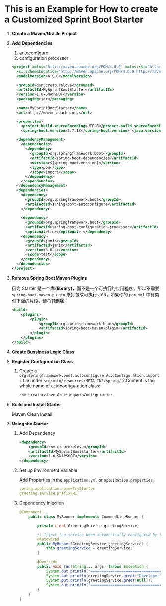 # This is an Example for How to create a Customized Sprint Boot Starter

1. **Create a Maven/Gradle Project**
2. **Add Dependencies**
    1. autoconfigure
    2. configuration processor
    
    ```xml
    <project xmlns="http://maven.apache.org/POM/4.0.0" xmlns:xsi="http://www.w3.org/2001/XMLSchema-instance"
      xsi:schemaLocation="http://maven.apache.org/POM/4.0.0 http://maven.apache.org/xsd/maven-4.0.0.xsd">
      <modelVersion>4.0.0</modelVersion>
    
      <groupId>com.creaturelove</groupId>
      <artifactId>MySprintBootStarter</artifactId>
      <version>1.0-SNAPSHOT</version>
      <packaging>jar</packaging>
    
      <name>MySprintBootStarter</name>
      <url>http://maven.apache.org</url>
    
      <properties>
        <project.build.sourceEncoding>UTF-8</project.build.sourceEncoding>
        <spring-boot.version>2.7.18</spring-boot.version> <java.version>11</java.version> </properties>
    
      <dependencyManagement>
        <dependencies>
          <dependency>
            <groupId>org.springframework.boot</groupId>
            <artifactId>spring-boot-dependencies</artifactId>
            <version>${spring-boot.version}</version>
            <type>pom</type>
            <scope>import</scope>
          </dependency>
        </dependencies>
      </dependencyManagement>
      <dependencies>
        <dependency>
          <groupId>org.springframework.boot</groupId>
          <artifactId>spring-boot-autoconfigure</artifactId>
        </dependency>
    
        <dependency>
          <groupId>org.springframework.boot</groupId>
          <artifactId>spring-boot-configuration-processor</artifactId>
          <optional>true</optional> </dependency>
        <dependency>
          <groupId>junit</groupId>
          <artifactId>junit</artifactId>
          <version>3.8.1</version>
          <scope>test</scope>
        </dependency>
      </dependencies>
    </project>
    
    ```
    
3. **Remove Spring Boot Maven Plugins**
    
    因为 Starter 是一个**库 (library)**，而不是一个可执行的应用程序，所以不需要 `spring-boot-maven-plugin` 来打包成可执行 JAR。如果你的 `pom.xml` 中有类似下面的片段，请将其**删除**：
    
    ```xml
    <build>
        <plugins>
            <plugin>
                <groupId>org.springframework.boot</groupId>
                <artifactId>spring-boot-maven-plugin</artifactId>
            </plugin>
        </plugins>
    </build>
    ```
    
4. **Create Bussiness Logic Class**
5. **Register Configuration Class**
    1. Create a `org.springframework.boot.autoconfigure.AutoConfiguration.imports` file under `src/main/resources/META-INF/spring/` 
    2.Content is the whole name of autoconfiguration class:
        
        ```xml
        com.creaturelove.GreetingAutoConfiguration
        ```
        
6. **Build and Install Starter**
    
    Maven Clean Install
    
7. **Using the Starter**
    1. Add Dependency
        
        ```xml
        <dependency>
            <groupId>com.creaturelove</groupId>
            <artifactId>MySprintBootStarter</artifactId>
            <version>1.0-SNAPSHOT</version>
        </dependency>
        ```
        
    2. Set up Environment Variable
        
        Add Properties in the `application.yml` or `application.properties`
        
        ```yaml
        spring.application.name=TryStarter
        greeting.service.prefix=Hi
        ```
        
    3. Dependency Injection
        
        ```java
        @Component
            public class MyRunner implements CommandLineRunner {
        
                private final GreetingService greetingService;
        
                // Inject the service bean automatically configured by the starter
                @Autowired
                public MyRunner(GreetingService greetingService) {
                    this.greetingService = greetingService;
                }
        
                @Override
                public void run(String... args) throws Exception {
                    System.out.println("=========================================");
                    System.out.println(greetingService.greet("Developer")); // Use the service
                    System.out.println(greetingService.greet(null));      // Test with null name
                    System.out.println("=========================================");
                }
            }
        }
        ```
